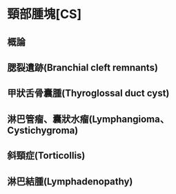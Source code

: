 # 頸部腫塊[CS]

## 概論

## 腮裂遺跡(Branchial cleft remnants)

## 甲狀舌骨囊腫(Thyroglossal duct cyst)

## 淋巴管瘤、囊狀水瘤(Lymphangioma、Cystichygroma)

## 斜頸症(Torticollis)

## 淋巴結腫(Lymphadenopathy)

